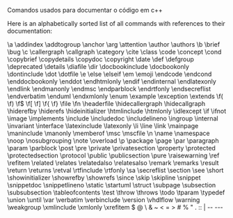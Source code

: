 
Comandos usados para documentar o código em c++

Here is an alphabetically sorted list of all commands with references to their documentation:

\a
\addindex
\addtogroup
\anchor
\arg
\attention
\author
\authors
\b
\brief
\bug
\c
\callergraph
\callgraph
\category
\cite
\class
\code
\concept
\cond
\copybrief
\copydetails
\copydoc
\copyright
\date
\def
\defgroup
\deprecated
\details
\diafile
\dir
\docbookinclude
\docbookonly
\dontinclude
\dot
\dotfile
\e
\else
\elseif
\em
\emoji
\endcode
\endcond
\enddocbookonly
\enddot
\endhtmlonly
\endif
\endinternal
\endlatexonly
\endlink
\endmanonly
\endmsc
\endparblock
\endrtfonly
\endsecreflist
\endverbatim
\enduml
\endxmlonly
\enum
\example
\exception
\extends
\f(
\f)
\f$
\f[
\f]
\f{
\f}
\file
\fn
\headerfile
\hidecallergraph
\hidecallgraph
\hiderefby
\hiderefs
\hideinitializer
\htmlinclude
\htmlonly
\idlexcept
\if
\ifnot
\image
\implements
\include
\includedoc
\includelineno
\ingroup
\internal
\invariant
\interface
\latexinclude
\latexonly
\li
\line
\link
\mainpage
\maninclude
\manonly
\memberof
\msc
\mscfile
\n
\name
\namespace
\noop
\nosubgrouping
\note
\overload
\p
\package
\page
\par
\paragraph
\param
\parblock
\post
\pre
\private
\privatesection
\property
\protected
\protectedsection
\protocol
\public
\publicsection
\pure
\raisewarning
\ref
\refitem
\related
\relates
\relatedalso
\relatesalso
\remark
\remarks
\result
\return
\returns
\retval
\rtfinclude
\rtfonly
\sa
\secreflist
\section
\see
\short
\showinitializer
\showrefby
\showrefs
\since
\skip
\skipline
\snippet
\snippetdoc
\snippetlineno
\static
\startuml
\struct
\subpage
\subsection
\subsubsection
\tableofcontents
\test
\throw
\throws
\todo
\tparam
\typedef
\union
\until
\var
\verbatim
\verbinclude
\version
\vhdlflow
\warning
\weakgroup
\xmlinclude
\xmlonly
\xrefitem
\$
\@
\\
\&
\~
\<
\=
\>
\#
\%
\"
\.
\::
\|
\--
\---
